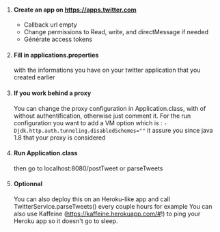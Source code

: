 1. #### Create an app on https://apps.twitter.com
    * Callback url empty
    * Change permissions to Read, write, and directMessage if needed
    * Générate access tokens
2. #### Fill in applications.properties
    with the informations you have on your twitter application that you created earlier

3. #### If you work behind a proxy
    You can change the proxy configuration in Application.class, with of without authentification,
    otherwise just comment it. For the run configuration you want to add a VM option which is :
    `-Djdk.http.auth.tunneling.disabledSchemes=""` it assure you since java 1.8 that your proxy is considered

4. #### Run Application.class
    then go to localhost:8080/postTweet or parseTweets

5. #### Optionnal
    You can also deploy this on an Heroku-like app and call TwitterService.parseTweets() every couple hours for example
    You can also use Kaffeine (https://kaffeine.herokuapp.com/#!) to ping your Heroku app so it doesn't go to sleep.


